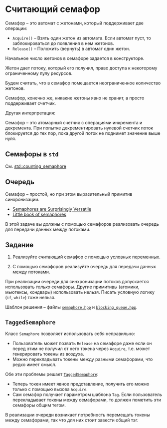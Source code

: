 # Считающий семафор

Семафор – это автомат с жетонами, который поддерживает две операции:

- `Acquire()` – Взять один жетон из автомата. Если автомат пуст, то заблокироваться до появления в нем жетонов.
- `Release()` – Положить (вернуть) в автомат один жетон.
 
Начальное число жетонов в семафоре задается в конструкторе.

Жетон дает потоку, который его получил, право доступа к некоторому ограниченному пулу ресурсов.

Будем считать, что в семафор помещается неограниченное количество жетонов.

Семафор, конечно же, никакие жетоны явно не хранит, а просто поддерживает счетчик.

Другая интерпретация:

Семафор – это атомарный счетчик с операциями инкремента и декремента. При попытке декрементировать нулевой счетчик поток блокируется до тех пор, пока другой поток не поднимет значение выше нуля.

## Семафоры в `std`

См. [std::counting_semaphore](https://en.cppreference.com/w/cpp/thread/counting_semaphore)

## Очередь

Семафор – простой, но при этом выразительный примитив синхронизации. 

- [Semaphores are Surprisingly Versatile](https://preshing.com/20150316/semaphores-are-surprisingly-versatile/)
- [Little book of semaphores](http://greenteapress.com/semaphores/LittleBookOfSemaphores.pdf)

В этой задаче вы должны с помощью семафоров реализовать очередь для передачи данных между потоками.

## Задание

1) Реализуйте считающий семафор с помощью условных переменных.

2) С помощью семафоров реализуйте очередь для передачи данных между потоками.

При реализации очереди для синхронизации потоков допускается использовать _только_ семафоры. Другие примитивы (атомики, мьютексы, кондвары) использовать нельзя. Писать условную логику (`if`, `while`) тоже нельзя.

Шаблон решения – файлы [`semaphore.hpp`](semaphore.hpp) и [`blocking_queue.hpp`](blocking_queue.hpp).

## `TaggedSemaphore`

Клаcc `Semaphore` позволяет использовать себя неправильно:  

- Пользователь может позвать `Release` на семафоре даже если он перед этим не получил от него токена через `Acquire`, т.е. может генерировать токены из воздуха.
- Можно перекладывать токены между разными семафорами, что редко имеет смысл.

Обе эти проблемы решает [`TaggedSemaphore`](tagged_semaphore.hpp):

- Теперь токен имеет явное представление, получить его можно только с помощью вызова `Acquire`.
- Сам семафор получает параметром шаблона `Tag`. Если пользователь перекладывает токены между семафорами, то должен пометить эти семафоры общим тегом.

В реализации очереди возникает потребность перемещать токены между семафорами, так что для них стоит завести общий тэг.
